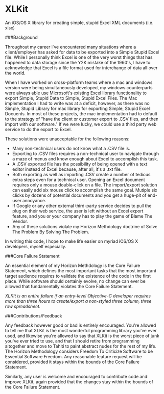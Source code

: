 XLKit
=====

An iOS/OS X library for creating simple, stupid Excel XML documents (i.e. xlsx)

###Background

 Throughout my career I've encountered many situations where a client/employer has asked for data to be exported into a Simple Stupid Excel file.
 While I personally think Excel is one of the very worst things that has happened to data storage since the Y2K mistake of the 1960's,
 I have to acknowledge that Excel is a file format used for interchange of data all over the world.
 
 When I have worked on cross-platform teams where a mac and windows version were being simultaneously developed, my windows counterparts were always able use Microsoft's existing Excel library functionality to
 export Simple, Stupid Data to Simple, Stupid Excel Files. The Mac implementation I had to write was at a deficit, however, as there was no Simple, Stupid Library for mac library for exporting Simple, Stupid Excel Docuents.
 In most of these projects, the mac implementation had to default to the strategy of "have the client or customer export to .CSV files, and then import
 with our software." If we were lucky, we could use a third party web service to do the export to Excel.
 
 These solutions were unacceptable for the following reasons:
 
 * Many non-technical users do not know what a .CSV file is.
 * Exporting to .CSV files requires a non-technical user to navigate through a maze of menus and know enough about Excel to accomplish this task.
 * A .CSV exported file has the possibility of being opened with a text editor instead of Excel because, after all, it's a .txt file.
 * Both exporting as well as importing .CSV create a number of tedious extra steps even for a technical user. Opening an Excel document requires only a mouse double-click on a file. The import/export solution can easily add six mouse click to accomplish the same goal. Mutiple six clicks by dozens of potential documents and you get a huge-pit of end-user annoyance.
 * If Google or any other external third-party service decides to pull the plug on their web service, the user is left without an Excel export feature, and you or your company has to play the game of Blame The Vendor.
 * Any of these solutions violate my Horizon Methdology doctrine of Solve The Problem By Solving The Problem.

 
In writing this code, I hope to make life easier on myriad iOS/OS X developers, myself especially.


###Core Failure Statement

An essential element of my Horizon Methdology is the Core Failure Statement, which defines the most important tasks that the most important target audience
requires to validate the existence of the code in the first place. While software should certainly evolve, no change can ever be allowed that fundamentally violates the Core Failure Statement.


*XLKit is an entire failure if an entry-level Objective-C developer requires more than three hours to create/export a non-styled three column, three row spreadsheet.*

###Contributions/Feedback

Any feedback however good or bad is entirely encouraged. You're allowed to tell me that XLKit is the most wonderful programming library you've ever used, and likewise you're allowed to say
that XLKit is the worst piece of junk you've ever tried to use, and that I should retire from programming altogether and move to Tahiti to paint abstract nudes for the rest of my life.
The Horizon Methodology considers Freedom To Criticize Software to be Essential Software Freedom. Any reasonable feature request will be considered, provided it
stays within the bounds of the Core Failure Statement.

Similarly, any user is welcome and encouraged to contribute code and improve XLKit, again provided that the changes
stay within the bounds of the Core Failure Statement.
